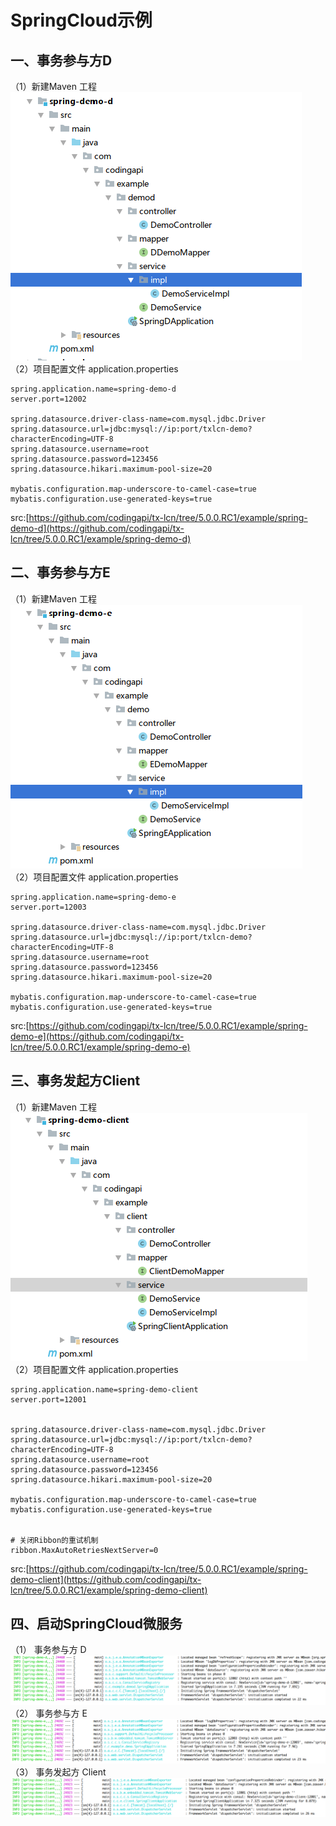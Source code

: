 # SpringCloud示例

## 一、事务参与方D
（1）新建Maven 工程  
![maven project](img/maven-sd.png)  
（2）项目配置文件 application.properties  
```properties
spring.application.name=spring-demo-d
server.port=12002

spring.datasource.driver-class-name=com.mysql.jdbc.Driver
spring.datasource.url=jdbc:mysql://ip:port/txlcn-demo?characterEncoding=UTF-8
spring.datasource.username=root
spring.datasource.password=123456
spring.datasource.hikari.maximum-pool-size=20

mybatis.configuration.map-underscore-to-camel-case=true
mybatis.configuration.use-generated-keys=true

```
src:[https://github.com/codingapi/tx-lcn/tree/5.0.0.RC1/example/spring-demo-d](https://github.com/codingapi/tx-lcn/tree/5.0.0.RC1/example/spring-demo-d)  

## 二、事务参与方E
（1）新建Maven 工程  
![maven project](img/maven-se.png)  
（2）项目配置文件 application.properties  
```properties
spring.application.name=spring-demo-e
server.port=12003

spring.datasource.driver-class-name=com.mysql.jdbc.Driver
spring.datasource.url=jdbc:mysql://ip:port/txlcn-demo?characterEncoding=UTF-8
spring.datasource.username=root
spring.datasource.password=123456
spring.datasource.hikari.maximum-pool-size=20

mybatis.configuration.map-underscore-to-camel-case=true
mybatis.configuration.use-generated-keys=true

```
src:[https://github.com/codingapi/tx-lcn/tree/5.0.0.RC1/example/spring-demo-e](https://github.com/codingapi/tx-lcn/tree/5.0.0.RC1/example/spring-demo-e)  

## 三、事务发起方Client
（1）新建Maven 工程  
![maven project](img/maven-s.png)  
（2）项目配置文件 application.properties  
```properties
spring.application.name=spring-demo-client
server.port=12001


spring.datasource.driver-class-name=com.mysql.jdbc.Driver
spring.datasource.url=jdbc:mysql://ip:port/txlcn-demo?characterEncoding=UTF-8
spring.datasource.username=root
spring.datasource.password=123456
spring.datasource.hikari.maximum-pool-size=20

mybatis.configuration.map-underscore-to-camel-case=true
mybatis.configuration.use-generated-keys=true


# 关闭Ribbon的重试机制
ribbon.MaxAutoRetriesNextServer=0

```
src:[https://github.com/codingapi/tx-lcn/tree/5.0.0.RC1/example/spring-demo-client](https://github.com/codingapi/tx-lcn/tree/5.0.0.RC1/example/spring-demo-client)  

## 四、启动SpringCloud微服务
（1） 事务参与方 D  
![spring-d](img/spring-d.png)
（2） 事务参与方 E  
![spring-e](img/spring-e.png)
（3） 事务发起方 Client  
![spring-client](img/spring-client.png)
